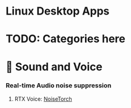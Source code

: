 # Linux Desktop Apps

# TODO: Categories here

# 🔖 Sound and Voice

### Real-time Audio noise suppression

1. RTX Voice: [NoiseTorch](https://github.com/lawl/NoiseTorch)
